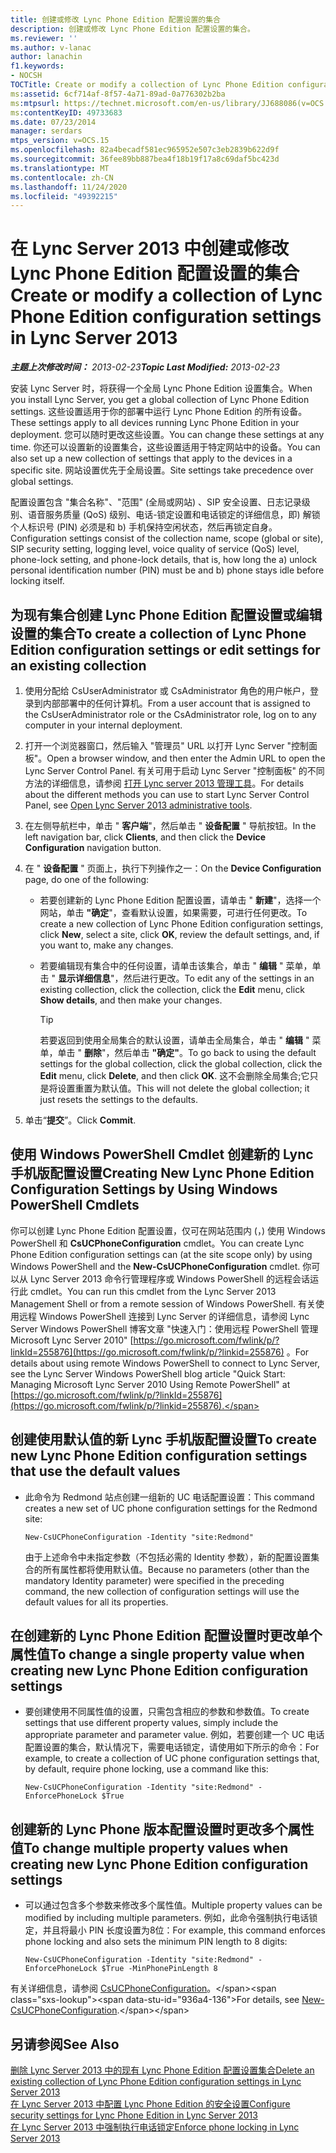 ```yaml
---
title: 创建或修改 Lync Phone Edition 配置设置的集合
description: 创建或修改 Lync Phone Edition 配置设置的集合。
ms.reviewer: ''
ms.author: v-lanac
author: lanachin
f1.keywords:
- NOCSH
TOCTitle: Create or modify a collection of Lync Phone Edition configuration settings
ms:assetid: 6cf714af-8f57-4a71-89ad-0a776302b2ba
ms:mtpsurl: https://technet.microsoft.com/en-us/library/JJ688086(v=OCS.15)
ms:contentKeyID: 49733683
ms.date: 07/23/2014
manager: serdars
mtps_version: v=OCS.15
ms.openlocfilehash: 82a4becadf581ec965952e507c3eb2839b622d9f
ms.sourcegitcommit: 36fee89bb887bea4f18b19f17a8c69daf5bc423d
ms.translationtype: MT
ms.contentlocale: zh-CN
ms.lasthandoff: 11/24/2020
ms.locfileid: "49392215"
---
```

# <a name="create-or-modify-a-collection-of-lync-phone-edition-configuration-settings-in-lync-server-2013"></a><span data-ttu-id="936a4-103">在 Lync Server 2013 中创建或修改 Lync Phone Edition 配置设置的集合</span><span class="sxs-lookup"><span data-stu-id="936a4-103">Create or modify a collection of Lync Phone Edition configuration settings in Lync Server 2013</span></span>

<div data-xmlns="http://www.w3.org/1999/xhtml">

<div class="topic" data-xmlns="http://www.w3.org/1999/xhtml" data-msxsl="urn:schemas-microsoft-com:xslt" data-cs="https://msdn.microsoft.com/">

<div data-asp="https://msdn2.microsoft.com/asp">



</div>

<div id="mainSection">

<div id="mainBody"><span data-ttu-id="936a4-104">

<span> </span></span><span class="sxs-lookup"><span data-stu-id="936a4-104">

<span> </span></span></span>

<span data-ttu-id="936a4-105">_**主题上次修改时间：** 2013-02-23_</span><span class="sxs-lookup"><span data-stu-id="936a4-105">_**Topic Last Modified:** 2013-02-23_</span></span>

<span data-ttu-id="936a4-106">安装 Lync Server 时，将获得一个全局 Lync Phone Edition 设置集合。</span><span class="sxs-lookup"><span data-stu-id="936a4-106">When you install Lync Server, you get a global collection of Lync Phone Edition settings.</span></span> <span data-ttu-id="936a4-107">这些设置适用于你的部署中运行 Lync Phone Edition 的所有设备。</span><span class="sxs-lookup"><span data-stu-id="936a4-107">These settings apply to all devices running Lync Phone Edition in your deployment.</span></span> <span data-ttu-id="936a4-108">您可以随时更改这些设置。</span><span class="sxs-lookup"><span data-stu-id="936a4-108">You can change these settings at any time.</span></span> <span data-ttu-id="936a4-109">你还可以设置新的设置集合，这些设置适用于特定网站中的设备。</span><span class="sxs-lookup"><span data-stu-id="936a4-109">You can also set up a new collection of settings that apply to the devices in a specific site.</span></span> <span data-ttu-id="936a4-110">网站设置优先于全局设置。</span><span class="sxs-lookup"><span data-stu-id="936a4-110">Site settings take precedence over global settings.</span></span>

<span data-ttu-id="936a4-111">配置设置包含 "集合名称"、"范围" (全局或网站) 、SIP 安全设置、日志记录级别、语音服务质量 (QoS) 级别、电话-锁定设置和电话锁定的详细信息，即) 解锁个人标识号 (PIN) 必须是和 b) 手机保持空闲状态，然后再锁定自身。</span><span class="sxs-lookup"><span data-stu-id="936a4-111">Configuration settings consist of the collection name, scope (global or site), SIP security setting, logging level, voice quality of service (QoS) level, phone-lock setting, and phone-lock details, that is, how long the a) unlock personal identification number (PIN) must be and b) phone stays idle before locking itself.</span></span>

<div>

## <a name="to-create-a-collection-of-lync-phone-edition-configuration-settings-or-edit-settings-for-an-existing-collection"></a><span data-ttu-id="936a4-112">为现有集合创建 Lync Phone Edition 配置设置或编辑设置的集合</span><span class="sxs-lookup"><span data-stu-id="936a4-112">To create a collection of Lync Phone Edition configuration settings or edit settings for an existing collection</span></span>

1.  <span data-ttu-id="936a4-113">使用分配给 CsUserAdministrator 或 CsAdministrator 角色的用户帐户，登录到内部部署中的任何计算机。</span><span class="sxs-lookup"><span data-stu-id="936a4-113">From a user account that is assigned to the CsUserAdministrator role or the CsAdministrator role, log on to any computer in your internal deployment.</span></span>

2.  <span data-ttu-id="936a4-114">打开一个浏览器窗口，然后输入 "管理员" URL 以打开 Lync Server "控制面板"。</span><span class="sxs-lookup"><span data-stu-id="936a4-114">Open a browser window, and then enter the Admin URL to open the Lync Server Control Panel.</span></span> <span data-ttu-id="936a4-115">有关可用于启动 Lync Server "控制面板" 的不同方法的详细信息，请参阅 [打开 Lync server 2013 管理工具](lync-server-2013-open-lync-server-administrative-tools.md)。</span><span class="sxs-lookup"><span data-stu-id="936a4-115">For details about the different methods you can use to start Lync Server Control Panel, see [Open Lync Server 2013 administrative tools](lync-server-2013-open-lync-server-administrative-tools.md).</span></span>

3.  <span data-ttu-id="936a4-116">在左侧导航栏中，单击 " **客户端**"，然后单击 " **设备配置** " 导航按钮。</span><span class="sxs-lookup"><span data-stu-id="936a4-116">In the left navigation bar, click **Clients**, and then click the **Device Configuration** navigation button.</span></span>

4.  <span data-ttu-id="936a4-117">在 " **设备配置** " 页面上，执行下列操作之一：</span><span class="sxs-lookup"><span data-stu-id="936a4-117">On the **Device Configuration** page, do one of the following:</span></span>
    
      - <span data-ttu-id="936a4-118">若要创建新的 Lync Phone Edition 配置设置，请单击 " **新建**"，选择一个网站，单击 **"确定**"，查看默认设置，如果需要，可进行任何更改。</span><span class="sxs-lookup"><span data-stu-id="936a4-118">To create a new collection of Lync Phone Edition configuration settings, click **New**, select a site, click **OK**, review the default settings, and, if you want to, make any changes.</span></span>
    
      - <span data-ttu-id="936a4-119">若要编辑现有集合中的任何设置，请单击该集合，单击 " **编辑** " 菜单，单击 " **显示详细信息**"，然后进行更改。</span><span class="sxs-lookup"><span data-stu-id="936a4-119">To edit any of the settings in an existing collection, click the collection, click the **Edit** menu, click **Show details**, and then make your changes.</span></span>
        
        <div>
        

        > [!TIP]
        > <span data-ttu-id="936a4-120">若要返回到使用全局集合的默认设置，请单击全局集合，单击 " <STRONG>编辑</STRONG> " 菜单，单击 " <STRONG>删除</STRONG>"，然后单击 <STRONG>"确定"</STRONG>。</span><span class="sxs-lookup"><span data-stu-id="936a4-120">To go back to using the default settings for the global collection, click the global collection, click the <STRONG>Edit</STRONG> menu, click <STRONG>Delete</STRONG>, and then click <STRONG>OK</STRONG>.</span></span> <span data-ttu-id="936a4-121">这不会删除全局集合;它只是将设置重置为默认值。</span><span class="sxs-lookup"><span data-stu-id="936a4-121">This will not delete the global collection; it just resets the settings to the defaults.</span></span>

        
        </div>

5.  <span data-ttu-id="936a4-122">单击“**提交**”。</span><span class="sxs-lookup"><span data-stu-id="936a4-122">Click **Commit**.</span></span>

</div>

<div>

## <a name="creating-new-lync-phone-edition-configuration-settings-by-using-windows-powershell-cmdlets"></a><span data-ttu-id="936a4-123">使用 Windows PowerShell Cmdlet 创建新的 Lync 手机版配置设置</span><span class="sxs-lookup"><span data-stu-id="936a4-123">Creating New Lync Phone Edition Configuration Settings by Using Windows PowerShell Cmdlets</span></span>

<span data-ttu-id="936a4-124">你可以创建 Lync Phone Edition 配置设置，仅可在网站范围内 (，) 使用 Windows PowerShell 和 **CsUCPhoneConfiguration** cmdlet。</span><span class="sxs-lookup"><span data-stu-id="936a4-124">You can create Lync Phone Edition configuration settings can (at the site scope only) by using Windows PowerShell and the **New-CsUCPhoneConfiguration** cmdlet.</span></span> <span data-ttu-id="936a4-125">你可以从 Lync Server 2013 命令行管理程序或 Windows PowerShell 的远程会话运行此 cmdlet。</span><span class="sxs-lookup"><span data-stu-id="936a4-125">You can run this cmdlet from the Lync Server 2013 Management Shell or from a remote session of Windows PowerShell.</span></span> <span data-ttu-id="936a4-126">有关使用远程 Windows PowerShell 连接到 Lync Server 的详细信息，请参阅 Lync Server Windows PowerShell 博客文章 "快速入门：使用远程 PowerShell 管理 Microsoft Lync Server 2010" [https://go.microsoft.com/fwlink/p/?linkId=255876](https://go.microsoft.com/fwlink/p/?linkid=255876) 。</span><span class="sxs-lookup"><span data-stu-id="936a4-126">For details about using remote Windows PowerShell to connect to Lync Server, see the Lync Server Windows PowerShell blog article "Quick Start: Managing Microsoft Lync Server 2010 Using Remote PowerShell" at [https://go.microsoft.com/fwlink/p/?linkId=255876](https://go.microsoft.com/fwlink/p/?linkid=255876).</span></span>

<div>

## <a name="to-create-new-lync-phone-edition-configuration-settings-that-use-the-default-values"></a><span data-ttu-id="936a4-127">创建使用默认值的新 Lync 手机版配置设置</span><span class="sxs-lookup"><span data-stu-id="936a4-127">To create new Lync Phone Edition configuration settings that use the default values</span></span>

  - <span data-ttu-id="936a4-128">此命令为 Redmond 站点创建一组新的 UC 电话配置设置：</span><span class="sxs-lookup"><span data-stu-id="936a4-128">This command creates a new set of UC phone configuration settings for the Redmond site:</span></span>
    
        New-CsUCPhoneConfiguration -Identity "site:Redmond"
    
    <span data-ttu-id="936a4-129">由于上述命令中未指定参数（不包括必需的 Identity 参数），新的配置设置集合的所有属性都将使用默认值。</span><span class="sxs-lookup"><span data-stu-id="936a4-129">Because no parameters (other than the mandatory Identity parameter) were specified in the preceding command, the new collection of configuration settings will use the default values for all its properties.</span></span>

</div>

<div>

## <a name="to-change-a-single-property-value-when-creating-new-lync-phone-edition-configuration-settings"></a><span data-ttu-id="936a4-130">在创建新的 Lync Phone Edition 配置设置时更改单个属性值</span><span class="sxs-lookup"><span data-stu-id="936a4-130">To change a single property value when creating new Lync Phone Edition configuration settings</span></span>

  - <span data-ttu-id="936a4-131">要创建使用不同属性值的设置，只需包含相应的参数和参数值。</span><span class="sxs-lookup"><span data-stu-id="936a4-131">To create settings that use different property values, simply include the appropriate parameter and parameter value.</span></span> <span data-ttu-id="936a4-132">例如，若要创建一个 UC 电话配置设置的集合，默认情况下，需要电话锁定，请使用如下所示的命令：</span><span class="sxs-lookup"><span data-stu-id="936a4-132">For example, to create a collection of UC phone configuration settings that, by default, require phone locking, use a command like this:</span></span>
    
        New-CsUCPhoneConfiguration -Identity "site:Redmond" -EnforcePhoneLock $True

</div>

<div>

## <a name="to-change-multiple-property-values-when-creating-new-lync-phone-edition-configuration-settings"></a><span data-ttu-id="936a4-133">创建新的 Lync Phone 版本配置设置时更改多个属性值</span><span class="sxs-lookup"><span data-stu-id="936a4-133">To change multiple property values when creating new Lync Phone Edition configuration settings</span></span>

  - <span data-ttu-id="936a4-134">可以通过包含多个参数来修改多个属性值。</span><span class="sxs-lookup"><span data-stu-id="936a4-134">Multiple property values can be modified by including multiple parameters.</span></span> <span data-ttu-id="936a4-135">例如，此命令强制执行电话锁定，并且将最小 PIN 长度设置为8位：</span><span class="sxs-lookup"><span data-stu-id="936a4-135">For example, this command enforces phone locking and also sets the minimum PIN length to 8 digits:</span></span>
    
        New-CsUCPhoneConfiguration -Identity "site:Redmond" -EnforcePhoneLock $True -MinPhonePinLength 8

</div>

<span data-ttu-id="936a4-136">有关详细信息，请参阅 [CsUCPhoneConfiguration](https://technet.microsoft.com/library/Gg398445(v=OCS.15))。</span><span class="sxs-lookup"><span data-stu-id="936a4-136">For details, see [New-CsUCPhoneConfiguration](https://technet.microsoft.com/library/Gg398445(v=OCS.15)).</span></span>

</div>

<div>

## <a name="see-also"></a><span data-ttu-id="936a4-137">另请参阅</span><span class="sxs-lookup"><span data-stu-id="936a4-137">See Also</span></span>


[<span data-ttu-id="936a4-138">删除 Lync Server 2013 中的现有 Lync Phone Edition 配置设置集合</span><span class="sxs-lookup"><span data-stu-id="936a4-138">Delete an existing collection of Lync Phone Edition configuration settings in Lync Server 2013</span></span>](lync-server-2013-delete-an-existing-collection-of-lync-phone-edition-configuration-settings.md)  
[<span data-ttu-id="936a4-139">在 Lync Server 2013 中配置 Lync Phone Edition 的安全设置</span><span class="sxs-lookup"><span data-stu-id="936a4-139">Configure security settings for Lync Phone Edition in Lync Server 2013</span></span>](lync-server-2013-configure-security-settings-for-lync-phone-edition.md)  
[<span data-ttu-id="936a4-140">在 Lync Server 2013 中强制执行电话锁定</span><span class="sxs-lookup"><span data-stu-id="936a4-140">Enforce phone locking in Lync Server 2013</span></span>](lync-server-2013-enforce-phone-locking.md)  
  

<span data-ttu-id="936a4-141"></div>

</div>

<span> </span>

</div>

</div>

</span><span class="sxs-lookup"><span data-stu-id="936a4-141"></div>

</div>

<span> </span>

</div>

</div>

</span></span></div>

